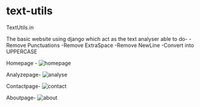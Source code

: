 # text-utils
TextUtils.in

The basic website using django which act as the text analyser able to do-
-Remove Punctuations
-Remove ExtraSpace
-Remove NewLine
-Convert into UPPERCASE

Homepage -
![homepage](https://user-images.githubusercontent.com/89894414/233661450-6a627e32-736f-42eb-9541-f04094780547.png)

Analyzepage-
![analyse](https://user-images.githubusercontent.com/89894414/233661555-ba1f5260-57a7-4a02-90bb-94eea6f8166d.png)

Contactpage-
![contact](https://user-images.githubusercontent.com/89894414/233661663-3045154f-9e25-4c01-96d7-9ef29165ad65.png)

Aboutpage-
![about](https://user-images.githubusercontent.com/89894414/233661809-f3ee8d2a-fb11-402e-b616-cc8055f8c975.png)
